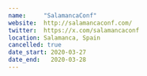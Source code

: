 ```yaml
---
name:     "SalamancaConf"
website:  http://salamancaconf.com/
twitter:  https://x.com/salamancaconf
location: Salamanca, Spain
cancelled: true
date_start: 2020-03-27
date_end:   2020-03-28
---
```

